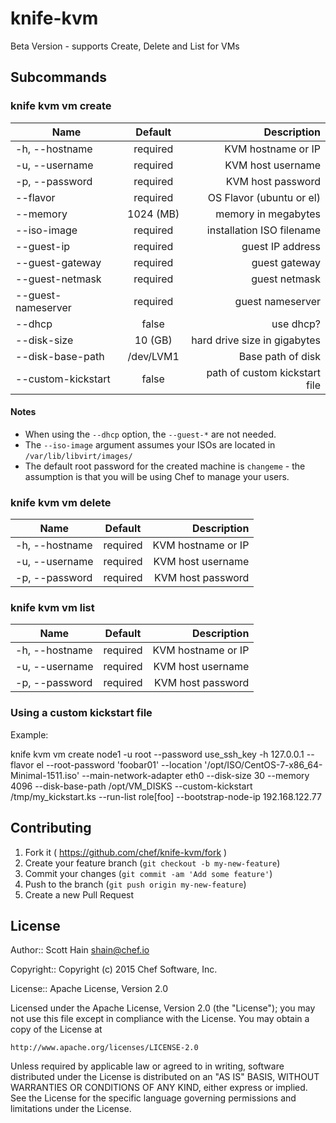 # knife-kvm

Beta Version - supports Create, Delete and List for VMs

## Subcommands

### knife kvm vm create
| Name                    | Default     | Description                   |
| ------------------------|:-----------:| -----------------------------:|
| -h, --hostname          | required    | KVM hostname or IP            |
| -u, --username          | required    | KVM host username             |
| -p, --password          | required    | KVM host password             |
| --flavor                | required    | OS Flavor (ubuntu or el)      |
| --memory                | 1024 (MB)   | memory in megabytes           |
| --iso-image             | required    | installation ISO filename     |
| --guest-ip              | required    | guest IP address              |
| --guest-gateway         | required    | guest gateway                 |
| --guest-netmask         | required    | guest netmask                 |
| --guest-nameserver      | required    | guest nameserver              |
| --dhcp                  | false       | use dhcp?                     |
| --disk-size             | 10 (GB)     | hard drive size in gigabytes  |
| --disk-base-path        | /dev/LVM1   | Base path of disk             |
| --custom-kickstart      | false       | path of custom kickstart file |

#### Notes
- When using the `--dhcp` option, the `--guest-*` are not needed.
- The `--iso-image` argument assumes your ISOs are located in `/var/lib/libvirt/images/`
- The default root password for the created machine is `changeme` - the assumption is that you will be using Chef to manage your users.

### knife kvm vm delete
| Name               | Default   | Description                  |
| ------------------ |:---------:| ----------------------------:|
| -h, --hostname     | required  | KVM hostname or IP           |
| -u, --username     | required  | KVM host username            |
| -p, --password     | required  | KVM host password            |

### knife kvm vm list
| Name               | Default   | Description                  |
| ------------------ |:---------:| ----------------------------:|
| -h, --hostname     | required  | KVM hostname or IP           |
| -u, --username     | required  | KVM host username            |
| -p, --password     | required  | KVM host password            |

### Using a custom kickstart file

Example:

knife kvm vm create node1 -u root --password use_ssh_key -h 127.0.0.1 --flavor el --root-password 'foobar01' --location '/opt/ISO/CentOS-7-x86_64-Minimal-1511.iso' --main-network-adapter eth0 --disk-size 30 --memory 4096 --disk-base-path /opt/VM_DISKS --custom-kickstart /tmp/my_kickstart.ks --run-list role[foo] --bootstrap-node-ip 192.168.122.77

## Contributing

1. Fork it ( https://github.com/chef/knife-kvm/fork )
2. Create your feature branch (`git checkout -b my-new-feature`)
3. Commit your changes (`git commit -am 'Add some feature'`)
4. Push to the branch (`git push origin my-new-feature`)
5. Create a new Pull Request

## License
Author:: Scott Hain <shain@chef.io>

Copyright:: Copyright (c) 2015 Chef Software, Inc.

License:: Apache License, Version 2.0

Licensed under the Apache License, Version 2.0 (the "License"); you may not use
this file except in compliance with the License. You may obtain a copy of the License at

```
http://www.apache.org/licenses/LICENSE-2.0
```

Unless required by applicable law or agreed to in writing, software distributed under the
License is distributed on an "AS IS" BASIS, WITHOUT WARRANTIES OR CONDITIONS OF ANY KIND,
either express or implied. See the License for the specific language governing permissions
and limitations under the License.

